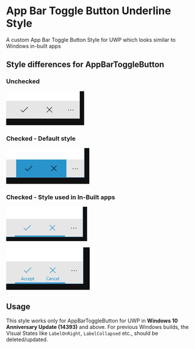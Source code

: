 # App Bar Toggle Button Underline Style
A custom App Bar Toggle Button Style for UWP which looks similar to Windows in-built apps

## Style differences for AppBarToggleButton
### Unchecked

![alt text](ordinaryCompact.PNG "Unchecked")

### Checked - Default style

![alt text](DefaultChecked.PNG "Built-in FullSize")

### Checked - Style used in In-Built apps

![alt text](themeCompact.PNG)

![alt text](themeFullSize.png)

## Usage
This style works only for AppBarToggleButton for UWP in **Windows 10 Anniversary Update (14393)** and above. For previous Windows builds, the Visual States like `LabelOnRight`, `LabelCollapsed` etc., should be deleted/updated.